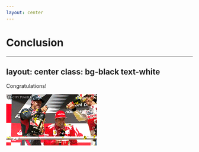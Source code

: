 ```yaml
---
layout: center
---
```



# Conclusion

---
layout: center
class: bg-black text-white
---

Congratulations!

<img src="/podium.gif">
